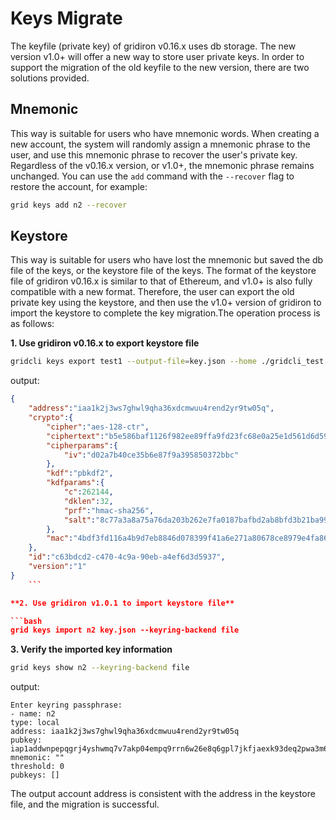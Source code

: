 # Keys Migrate

The keyfile (private key) of gridiron v0.16.x uses db storage. The new version v1.0+ will offer a new way to store user private keys. In order to support the migration of the old keyfile to the new version, there are two solutions provided.

## Mnemonic

This way is suitable for users who have mnemonic words. When creating a new account, the system will randomly assign a mnemonic phrase to the user, and use this mnemonic phrase to recover the user's private key. Regardless of the v0.16.x version, or v1.0+, the mnemonic phrase remains unchanged. You can use the `add` command with the `--recover` flag to restore the account, for example:

```bash
grid keys add n2 --recover
```

## Keystore

This way is suitable for users who have lost the mnemonic but saved the db file of the keys, or the keystore file of the keys. The format of the keystore file of gridiron v0.16.x is similar to that of Ethereum, and v1.0+ is also fully compatible with a new format. Therefore, the user can export the old private key using the keystore, and then use the v1.0+ version of gridiron to import the keystore to complete the key migration.The operation process is as follows:

**1. Use gridiron v0.16.x to export keystore file**

```bash
gridcli keys export test1 --output-file=key.json --home ./gridcli_test 
```

output:

```json
{
    "address":"iaa1k2j3ws7ghwl9qha36xdcmwuu4rend2yr9tw05q",
    "crypto":{
        "cipher":"aes-128-ctr",
        "ciphertext":"b5e586baf1126f982ee89ffa9fd23fc68e0a25e1d561d6d59896a0b4878a4d5f",
        "cipherparams":{
            "iv":"d02a7b40ce35b6e87f9a395850372bbc"
        },
        "kdf":"pbkdf2",
        "kdfparams":{
            "c":262144,
            "dklen":32,
            "prf":"hmac-sha256",
            "salt":"8c77a3a8a75a76da203b262e7fa0187bafbd2ab8bfd3b21ba99f88dcc550d1a6"
        },
        "mac":"4bdf3fd116a4b9d7eb8846d078399f41a6e271a80678ce8979e4fa86f793cdeb"
    },
    "id":"c63bdcd2-c470-4c9a-90eb-a4ef6d3d5937",
    "version":"1"
}
    ```

**2. Use gridiron v1.0.1 to import keystore file**

```bash
grid keys import n2 key.json --keyring-backend file 
```

**3. Verify the imported key information**

```bash
grid keys show n2 --keyring-backend file
```

output:

```text
Enter keyring passphrase:
- name: n2
type: local
address: iaa1k2j3ws7ghwl9qha36xdcmwuu4rend2yr9tw05q
pubkey: iap1addwnpepqgrj4yshwmq7v7akp04empq9rrn6w26e8q6gpl7jkfjaexk93deq2pwa3m6
mnemonic: ""
threshold: 0
pubkeys: []
```

The output account address is consistent with the address in the keystore file, and the migration is successful.
